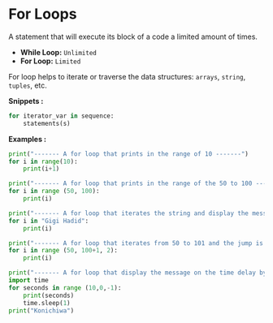 # **For Loops**
A statement that will execute its block of a code a limited amount of times.

* **While Loop:** `Unlimited`
* **For Loop:** `Limited`

For loop helps to iterate or traverse the data structures: `arrays`, `string`, `tuples`, etc.

**Snippets :**

```py
for iterator_var in sequence:
    statements(s)
```

**Examples :**

```py
print("------- A for loop that prints in the range of 10 -------")
for i in range(10):
    print(i+1)

print("------- A for loop that prints in the range of the 50 to 100 -------")
for i in range (50, 100):
    print(i)

print("------- A for loop that iterates the string and display the message on the given condition -------")
for i in "Gigi Hadid":
    print(i)

print("------- A for loop that iterates from 50 to 101 and the jump is 2 and display the desired results -------")
for i in range (50, 100+1, 2):
    print(i)

print("------- A for loop that display the message on the time delay by importing the desired time package -------")
import time
for seconds in range (10,0,-1):
    print(seconds)
    time.sleep(1)
print("Konichiwa")
```